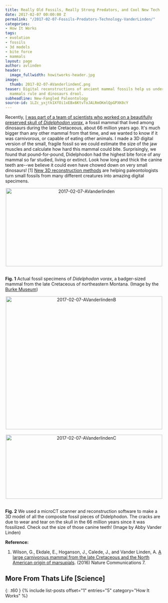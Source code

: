 ```yaml
---
title: Really Old Fossils, Really Strong Predators, and Cool New Tech
date: 2017-02-07 00:00:00 Z
permalink: "/2017-02-07-Fossils-Predators-Technology-VanderLinden/"
categories:
- How It Works
tags:
- evolution
- fossils
- 3d models
- bite force
- mammals
layout: page
author: avlinden
header:
  image_fullwidth: howitworks-header.jpg
image:
  thumb: 2017-02-07-AVanderlindenC.png
teaser: Digital reconstructions of ancient mammal fossils help us understand that
  mammals rule and dinosaurs drool.
subheadline: New-Fangled Paleontology
source-id: 1LZc_yxjtk1XfOi1xEBx6KtvToJALRmOKmlQpGPXK0cY
---
```


Recently, [I was part of a team of scientists who worked on a beautifully preserved skull of ](http://www.burkemuseum.org/blog/mammals-during-age-dinosaurs-packed-powerful-bite)[*Didelphodon vorax*](http://www.burkemuseum.org/blog/mammals-during-age-dinosaurs-packed-powerful-bite)[,](http://www.burkemuseum.org/blog/mammals-during-age-dinosaurs-packed-powerful-bite) a fossil mammal that lived among dinosaurs during the late Cretaceous, about 66 million years ago. It's much bigger than any other mammal from that time, and we wanted to know if it was carnivorous, or capable of eating other animals. I made a 3D digital version of the small, fragile fossil so we could estimate the size of the jaw muscles and calculate how hard this mammal could bite. Surprisingly, we found that pound-for-pound, Didelphodon had the highest bite force of any mammal so far studied, living or extinct. Look how long and thick the canine teeth are--we believe it could even have chowed down on very small dinosaurs! [1] [New 3D reconstruction methods](https://www.theguardian.com/science/2016/mar/30/getting-under-a-fossils-skin-how-ct-scans-have-changed-palaeontology-dinosaur-lizard) are helping paleontologists turn small fossils from many different creatures into amazing digital specimens.

<center><a data-flickr-embed="true"  href="https://www.flickr.com/photos/139839751@N06/32376139480/in/dateposted-friend/" title="2017-02-07-AVanderlinden"><img src="https://c1.staticflickr.com/1/697/32376139480_f45707f634.jpg" width="500" height="250" alt="2017-02-07-AVanderlinden"></a><script async src="//embedr.flickr.com/assets/client-code.js" charset="utf-8"></script></center><br>

**Fig. 1** Actual fossil specimens of *Didelphodon vorax*, a badger-sized mammal from the late Cretaceous of northeastern Montana. (Image by the [Burke Museum](http://www.burkemuseum.org/sites/default/files/styles/adaptive/adaptive-image/public/IMG_5669_web.jpg?itok=QFgLkfey))

<center><a data-flickr-embed="true"  href="https://www.flickr.com/photos/139839751@N06/32376139240/in/dateposted-friend/" title="2017-02-07-AVanderlindenB"><img src="https://c1.staticflickr.com/1/295/32376139240_28f5996c4d.jpg" width="500" height="425" alt="2017-02-07-AVanderlindenB"></a><script async src="//embedr.flickr.com/assets/client-code.js" charset="utf-8"></script></center><br>

<center><a data-flickr-embed="true"  href="https://www.flickr.com/photos/139839751@N06/32376139620/in/dateposted-friend/" title="2017-02-07-AVanderlindenC"><img src="https://c1.staticflickr.com/1/511/32376139620_e21f8d3173.jpg" width="500" height="205" alt="2017-02-07-AVanderlindenC"></a><script async src="//embedr.flickr.com/assets/client-code.js" charset="utf-8"></script></center><br>

**Fig. 2** We used a microCT scanner and reconstruction software to make a 3D model of all the composite fossil pieces of Didelphodon. The cracks are due to wear and tear on the skull in the 66 million years since it was fossilized. Check out the size of those canine teeth! (Image by Abby Vander Linden)

**Reference:**

1. Wilson, G., Ekdale, E., Hoganson, J., Calede, J., and Vander Linden, A. [A large carnivorous mammal from the late Cretaceous and the North American origin of marsupials](http://www.nature.com/articles/ncomms13734). (2016) Nature Communications 7. 

## More From Thats Life [Science]
{: .t60 }
{% include list-posts offset="1" entries="5" category="How It Works" %}

